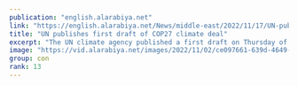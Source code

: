 ```yaml
---
publication: "english.alarabiya.net"
link: "https://english.alarabiya.net/News/middle-east/2022/11/17/UN-publishes-first-draft-of-COP27-climate-deal"
title: "UN publishes first draft of COP27 climate deal"
excerpt: "The UN climate agency published a first draft on Thursday of a hoped-for final agreement from the COP27 climate summit, repeating many of last year’s goals"
image: "https://vid.alarabiya.net/images/2022/11/02/ce097661-639d-4649-878a-108c0542e383/ce097661-639d-4649-878a-108c0542e383_16x9_600x338.JPG"
group: con
rank: 13
---
```

